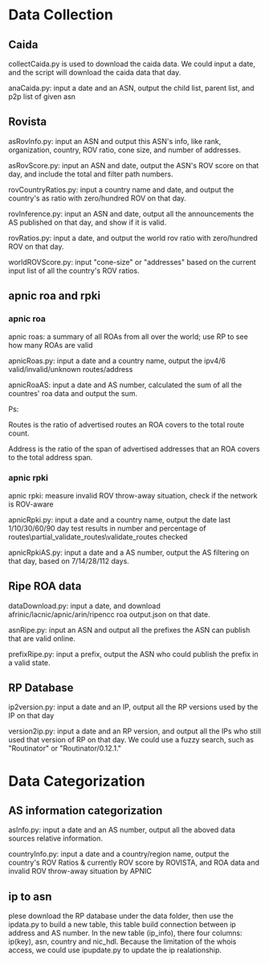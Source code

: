 # Data Collection
## Caida

collectCaida.py is used to download the caida data. We could input a date, and the script will download the caida data that day.

anaCaida.py: input a date and an ASN, output the child list, parent list, and p2p list of given asn

## Rovista
asRovInfo.py: input an ASN and output this ASN's info, like rank, organization, country, ROV ratio, cone size, and number of addresses.

asRovScore.py: input an ASN and date, output the ASN's ROV score on that day, and include the total and filter path numbers.

rovCountryRatios.py: input a country name and date, and output the country's as ratio with zero/hundred ROV on that day.

rovInference.py: input an ASN and date, output all the announcements the AS published on that day, and show if it is valid.

rovRatios.py: input a date, and output the world rov ratio with zero/hundred ROV on that day.

worldROVScore.py: input "cone-size" or "addresses" based on the current input list of all the country's ROV ratios.

## apnic roa and rpki

### apnic roa

apnic roas: a summary of all ROAs from all over the world; use RP to see how many ROAs are valid

apnicRoas.py: input a date and a country name, output the ipv4/6 valid/invalid/unknown routes/address

apnicRoaAS: input a date and AS number, calculated the sum of all the countres' roa data and output the sum.

Ps: 

Routes is the ratio of advertised routes an ROA covers to the total route count.

Address is the ratio of the span of advertised addresses that an ROA covers to the total address span.

### apnic rpki

apnic rpki: measure invalid ROV throw-away situation, check if the network is ROV-aware

apnicRpki.py: input a date and a country name, output the date last 1/10/30/60/90 day test results in number and percentage of routes\partial_validate_routes\validate_routes checked

apnicRpkiAS.py: input a date and a AS number, output the AS filtering on that day, based on 7/14/28/112 days.

## Ripe ROA data

dataDownload.py: input a date, and download afrinic/lacnic/apnic/arin/ripencc roa output.json on that date.

asnRipe.py: input an ASN and output all the prefixes the ASN can publish that are valid online.

prefixRipe.py: input a prefix, output the ASN who could publish the prefix in a valid state.


## RP Database

ip2version.py: input a date and an IP, output all the RP versions used by the IP on that day

version2ip.py: input a date and an RP version, and output all the IPs who still used that version of RP on that day. We could use a fuzzy search, such as "Routinator" or "Routinator/0.12.1." 


# Data Categorization

## AS information categorization

asInfo.py: input a date and an AS number, output all the aboved data sources relative information.

countryInfo.py: input a date and a country/region name, output the country's ROV Ratios & currently ROV score by ROVISTA, and ROA data and invalid ROV throw-away situation by APNIC


## ip to asn

plese download the RP database under the data folder, then use the ipdata.py to build a new table, this table build connection between ip address and AS number. In the new table (ip_info), there four columns: ip(key), asn, country and nic_hdl. Because the limitation of the whois access, we could use ipupdate.py to update the ip realationship.